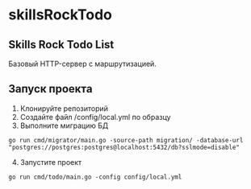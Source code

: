 # skillsRockTodo
## Skills Rock Todo List
Базовый HTTP-сервер с маршрутизацией.
## Запуск проекта
1. Клонируйте репозиторий
2. Создайте файл /config/local.yml по образцу
3. Выполните миграцию БД 
```
go run cmd/migrator/main.go -source-path migration/ -database-url "postgres://postgres:postgres@localhost:5432/db?sslmode=disable"
```
4. Запустите проект
```
go run cmd/todo/main.go -config config/local.yml
```
